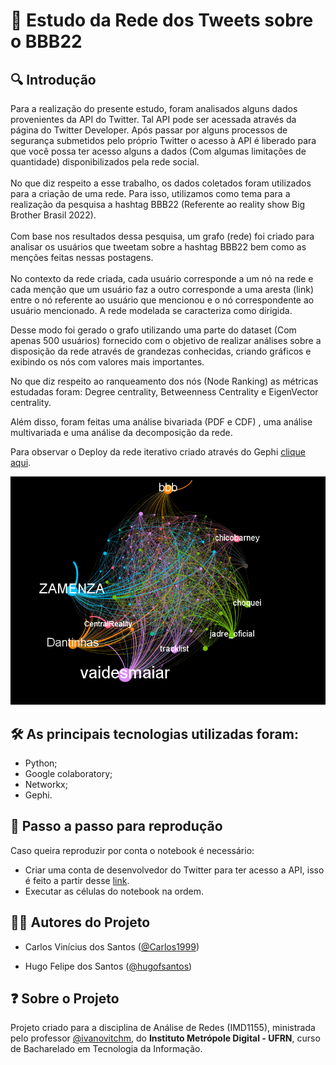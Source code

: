 # :blue_book: Estudo da Rede dos Tweets sobre o BBB22  



## :mag: Introdução 

 Para a realização do presente estudo, foram analisados alguns dados provenientes da API do Twitter. Tal API pode ser acessada através da página do Twitter Developer. Após passar por alguns processos de segurança submetidos pelo próprio Twitter o acesso à API é liberado para que você possa ter acesso alguns a dados (Com algumas limitações de quantidade) disponibilizados pela rede social.<br><br>No que diz respeito a esse trabalho, os dados coletados foram utilizados para a criação de uma rede. Para isso, utilizamos como tema para a realização da pesquisa a hashtag BBB22 (Referente ao reality show Big Brother Brasil 2022).<br><br>Com base nos resultados dessa pesquisa, um grafo (rede) foi criado para analisar os usuários que tweetam sobre a hashtag BBB22 bem como as menções feitas nessas postagens.<br><br>No contexto da rede criada, cada usuário corresponde a um nó na rede e cada menção que um usuário faz a outro corresponde a uma aresta (link) entre o nó referente ao usuário que mencionou e o nó correspondente ao usuário mencionado. A rede modelada se caracteriza como dirigida.



 Desse modo foi gerado o grafo utilizando uma parte do dataset (Com apenas 500 usuários) fornecido com o objetivo de realizar análises sobre a disposição da rede através de grandezas conhecidas, criando gráficos e exibindo os nós com valores mais importantes.



 No que diz respeito ao ranqueamento dos nós (Node Ranking) as métricas estudadas foram: Degree centrality, Betweenness Centrality e EigenVector centrality.



 Além disso, foram feitas uma análise bivariada (PDF e CDF) , uma análise multivariada e uma análise da decomposição da rede.



Para observar o Deploy da rede iterativo criado através do Gephi [clique aqui](https://carlos1999.github.io/Network_Analysis_BBB_on_Tweeter/network/#).

![imagem](https://github.com/Carlos1999/Network_Analysis_BBB_on_Tweeter/blob/main/figuras/twetter_gephi.png)



## :hammer_and_wrench: As principais tecnologias utilizadas foram:

- Python;
- Google colaboratory;
- Networkx;
- Gephi.



## :large_blue_diamond: Passo a passo para reprodução

Caso queira reproduzir por conta o notebook é necessário: 

- Criar uma conta de desenvolvedor do Twitter para ter acesso a API, isso é feito a partir desse [link](https://developer.twitter.com/en/apply-for-access).
- Executar as células do notebook na ordem.



## :man_technologist: Autores do Projeto

* Carlos Vinícius dos Santos ([@Carlos1999](https://github.com/carlos1999))

* Hugo Felipe dos Santos ([@hugofsantos](https://github.com/hugofsantos))

  

## :question: Sobre o Projeto

Projeto criado para a disciplina de Análise de Redes (IMD1155), ministrada pelo professor [@ivanovitchm](https://github.com/ivanovitchm), do **Instituto Metrópole Digital - UFRN**, curso de Bacharelado em Tecnologia da Informação.
